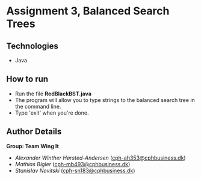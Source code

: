 # Assignment 3, Balanced Search Trees

## Technologies

- Java

## How to run

- Run the file **RedBlackBST.java**
- The program will allow you to type strings to the balanced search tree in the command line.
- Type 'exit' when you're done.

## Author Details

**Group: Team Wing It**
- *Alexander Winther Hørsted-Andersen* (cph-ah353@cphbusiness.dk)
- *Mathias Bigler* (cph-mb493@cphbusiness.dk)
- *Stanislav Novitski* (cph-sn183@cphbusiness.dk)
